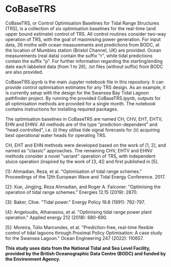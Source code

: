 # CoBaseTRS
CoBaseTRS, or Control Optimisation Baselines for Tidal Range Structures (TRS), is a collection of six optimisation baselines for the real-time (and upper bound estimate) control of TRS. All control routines consider two-way operation of TRS, with the goal of maximising power generation. For input data, 26 moths with ocean measurements and predictions from BODC, at the location of Mumbles station (Bristol Channel, UK) are provided. Ocean measurements (real data) contain the suffix "r", while tidal predictions contain the suffix "p". For further information regarding the starting/ending date each labbeled data (from 1 to 26), .txt files (without suffix) from BODC are also provided.

CoBaseTRS.ipynb is the main Jupyter notebook file in this repository. It can provide control optimisation estimates for any TRS design. As an example, it is currently setup with the design for the Swansea Bay Tidal Lagoon pathfinder project. By running the provided CoBaseTRS.ipynb, outputs for all optimisation methods are provided for a single month. The notebook contains instructions for installing required packages.

The optimisation baselines in CoBaseTRS are named CH, CHV, EHT, EHTV, EHN and EHNV. All methods are of the type "prediction-dependent" and "head-controlled", i.e. (i) they utilise tide signal forecasts for (ii) acquiring best operational water heads for operating TRS.

CH, EHT and EHN methods were developed based on the work of [1, 2], and named as "classic" approaches. The remaining CHV, EHTV and EHNV methods consider a novel "variant" operation of TRS, with independent sluice operation (inspired by the work of [3, 4]) and first published in [5].

[1]: Ahmadian, Reza, et al. "Optimisation of tidal range schemes." Proceedings of the 12th European Wave and Tidal Energy Conference. 2017.

[2]: Xue, Jingjing, Reza Ahmadian, and Roger A. Falconer. "Optimising the operation of tidal range schemes." Energies 12.15 (2019): 2870.

[3]: Baker, Clive. "Tidal power." Energy Policy 19.8 (1991): 792-797.

[4]: Angeloudis, Athanasios, et al. "Optimising tidal range power plant operation." Applied energy 212 (2018): 680-690.

[5]: Moreira, Túlio Marcondes, et al. "Prediction-free, real-time flexible control of tidal lagoons through Proximal Policy Optimisation: A case study for the Swansea Lagoon." Ocean Engineering 247 (2022): 110657.

**This study uses data from the National Tidal and Sea Level Facility, provided by the British Oceanographic Data Centre (BODC) and funded by the Environment Agency.**
